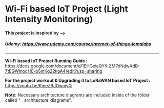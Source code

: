 # Wi-Fi based IoT Project (Light Intensity Monitoring)

#### This project is inspired by --> ####

##### Udemy: <https://www.udemy.com/course/internet-of-things-lemalabs> #####

---

**Wi-Fi based IoT Project Running Guide :** <https://docs.google.com/document/d/1EHGxiaQYK-ZM7dNdwXdB-7tEGWmoqH0-b6mKg22kgA4/edit?usp=sharing>

**For the project workout & Upgrading it to LoRaWAN based IoT Project :** <https://youtu.be/KmeZ9JOwmyQ>

**Note:** Necessary architecture diagrams are included inside of the folder called "__architecture_diagrams".
